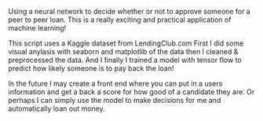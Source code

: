 Using a neural network to decide whether or not to approve someone for a peer to peer loan. 
This is a really exciting and practical application of machine learning!

This script uses a Kaggle dataset from LendingClub.com
First I did some visual anylasis with seaborn and matplotlib of the data then I cleaned & preprocessed the data. 
And I finally I trained a model with tensor flow to predict how likely someone is to pay back the loan!

In the future I may create a front end where you can put in a users information and get a back a score for how good of a candidate they are.
Or perhaps I can simply use the model to make decisions for me and automatically loan out money.



